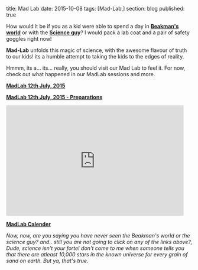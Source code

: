 title: Mad Lab
date: 2015-10-08
tags: [Mad-Lab,]
section: blog
published: true

How would it be if you as a kid were able to spend a day in **[Beakman's world](https://www.youtube.com/channel/UCE5CfDqvAJgkZlTbigkUYXg)**
or with the **[Science guy](https://www.youtube.com/user/billmnyethescience)**? I would pack a lab coat and a pair of safety goggles right now! 

**Mad-Lab** unfolds this magic of science, with the awesome flavour of truth to our kids! its a humble attempt to taking the kids to the edges of reality.

Hmmm, its a... its... really, you should visit our Mad Lab to feel it. For now, check out what happened in our MadLab sessions and more.

**[MadLab 12th July, 2015](/blog/mad-lab/mad-lab-12th-july-2015/)**

**[MadLab 12th July, 2015 - Preparations](/blog/mad-lab/mad-lab-12th-july-2015-prep/)**

<iframe src="https://docs.google.com/presentation/d/17AmJ_nWbKqARiI6itRqItHn_cYGs84P6cTTHtbUbsL4/embed?start=false&loop=false&delayms=3000" frameborder="0" width="480" height="299" allowfullscreen="true" mozallowfullscreen="true" webkitallowfullscreen="true"></iframe>

**[MadLab Calender](https://docs.google.com/spreadsheets/d/1XFmZRgR9kzbqC8k0Vs6XP67K7GTIZykcGxlbrP-mUKM/)**

*Now, now, are you saying you have never seen the Beakman's world or the science guy? and.. still you are not going to click on any of the links above?, 
Dude, science isn't your forte! 
don't come to me when someone tells you that there are atleast 10,000 stars in the known universe for every grain of sand on earth. 
But ya, that's true.*